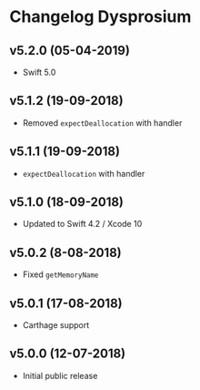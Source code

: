 # Changelog Dysprosium

## v5.2.0 (05-04-2019)
- Swift 5.0

## v5.1.2 (19-09-2018)
- Removed `expectDeallocation` with handler

## v5.1.1 (19-09-2018)
- `expectDeallocation` with handler

## v5.1.0 (18-09-2018)
- Updated to Swift 4.2 / Xcode 10

## v5.0.2 (8-08-2018)
- Fixed `getMemoryName`

## v5.0.1 (17-08-2018)
- Carthage support

## v5.0.0 (12-07-2018)
- Initial public release